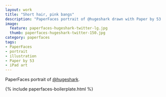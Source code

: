 ```yaml
---
layout: work
title: "Short hair, pink bangs"
description: "PaperFaces portrait of @hugeshark drawn with Paper by 53 on an iPad."
image: 
  feature: paperfaces-hugeshark-twitter-lg.jpg
  thumb: paperfaces-hugeshark-twitter-150.jpg
category: paperfaces
tags: 
- PaperFaces
- portrait
- illustration
- Paper by 53
- iPad art
---
```


PaperFaces portrait of [@hugeshark](http://twitter.com/hugeshark).

{% include paperfaces-boilerplate.html %}